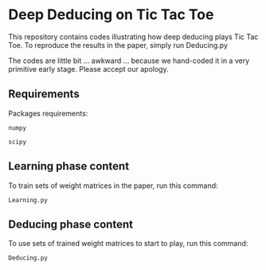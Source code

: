# Deep Deducing on Tic Tac Toe

This repository contains codes illustrating how deep deducing plays Tic Tac Toe.
To reproduce the results in the paper, simply run Deducing.py

The codes are little bit ... awkward ... because we hand-coded it in a very primitive early stage.
Please accept our apology.


## Requirements

Packages requirements:

```
numpy
```


```
scipy
```

## Learning phase content

To train sets of weight matrices in the paper, run this command:

```
Learning.py            
```


## Deducing phase content
To use sets of trained weight matrices to start to play, run this command:

```
Deducing.py              
```





